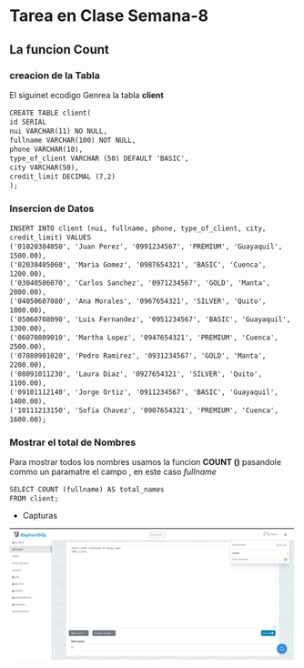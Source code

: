 # Tarea en Clase Semana-8
## La funcion Count
### creacion de la Tabla
El siguinet ecodigo Genrea la tabla **client**
```
CREATE TABLE client(
id SERIAL
nui VARCHAR(11) NO NULL,
fullname VARCHAR(100) NOT NULL,
phone VARCHAR(10),
type_of_client VARCHAR (50) DEFAULT 'BASIC',
city VARCHAR(50),
credit_limit DECIMAL (7,2)
);
```
### Insercion de Datos
```
INSERT INTO client (nui, fullname, phone, type_of_client, city, credit_limit) VALUES
('01020304050', 'Juan Perez', '0991234567', 'PREMIUM', 'Guayaquil', 1500.00),
('02030405060', 'Maria Gomez', '0987654321', 'BASIC', 'Cuenca', 1200.00),
('03040506070', 'Carlos Sanchez', '0971234567', 'GOLD', 'Manta', 2000.00),
('04050607080', 'Ana Morales', '0967654321', 'SILVER', 'Quito', 1000.00),
('05060708090', 'Luis Fernandez', '0951234567', 'BASIC', 'Guayaquil', 1300.00),
('06070809010', 'Martha Lopez', '0947654321', 'PREMIUM', 'Cuenca', 2500.00),
('07080901020', 'Pedro Ramirez', '0931234567', 'GOLD', 'Manta', 2200.00),
('08091011230', 'Laura Diaz', '0927654321', 'SILVER', 'Quito', 1100.00),
('09101112140', 'Jorge Ortiz', '0911234567', 'BASIC', 'Guayaquil', 1400.00),
('10111213150', 'Sofia Chavez', '0907654321', 'PREMIUM', 'Cuenca', 1600.00);

```

### Mostrar el total de Nombres
Para mostrar todos los nombres usamos la funcion **COUNT ()** pasandole commo un paramatre el campo , en este caso  *fullname*
```
SELECT COUNT (fullname) AS total_names 
FROM client;
```
- Capturas
<img src="./capturas/COUNT-1.png" alt="drawing" width="500"/>
